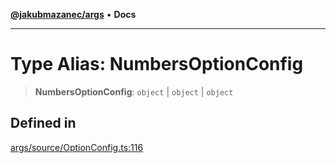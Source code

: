 [**@jakubmazanec/args**](../README.md) • **Docs**

---

# Type Alias: NumbersOptionConfig

> **NumbersOptionConfig**: `object` \| `object` \| `object`

## Defined in

[args/source/OptionConfig.ts:116](https://github.com/jakubmazanec/tools/blob/3137813ef46c72d3c081751f960a2aa2c61ad567/packages/args/source/OptionConfig.ts#L116)
